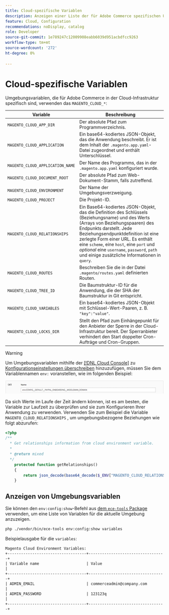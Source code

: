 ```yaml
---
title: Cloud-spezifische Variablen
description: Anzeigen einer Liste der für Adobe Commerce spezifischen Umgebungsvariablen in der Cloud-Infrastruktur.
feature: Cloud, Configuration
recommendations: noDisplay, catalog
role: Developer
source-git-commit: 1e789247c12009908eabb6039d951acbdfcc9263
workflow-type: tm+mt
source-wordcount: '272'
ht-degree: 0%

---
```


# Cloud-spezifische Variablen

Umgebungsvariablen, die für Adobe Commerce in der Cloud-Infrastruktur spezifisch sind, verwenden das `MAGENTO_CLOUD_*`:

| Variable | Beschreibung |
| -------- | --------------- |
| `MAGENTO_CLOUD_APP_DIR` | Der absolute Pfad zum Programmverzeichnis. |
| `MAGENTO_CLOUD_APPLICATION` | Ein base64-kodiertes JSON-Objekt, das die Anwendung beschreibt. Er ist dem Inhalt der `.magento.app.yaml`-Datei zugeordnet und enthält Unterschlüssel. |
| `MAGENTO_CLOUD_APPLICATION_NAME` | Der Name des Programms, das in der `.magento.app.yaml` konfiguriert wurde. |
| `MAGENTO_CLOUD_DOCUMENT_ROOT` | Der absolute Pfad zum Web-Dokument-Stamm, falls zutreffend. |
| `MAGENTO_CLOUD_ENVIRONMENT` | Der Name der Umgebungsverzweigung. |
| `MAGENTO_CLOUD_PROJECT` | Die Projekt-ID. |
| `MAGENTO_CLOUD_RELATIONSHIPS` | Ein Base64-kodiertes JSON-Objekt, das die Definition des Schlüssels (Beziehungsname) und des Werts (Arrays von Beziehungspaaren) des Endpunkts darstellt. Jede Beziehungsendpunktdefinition ist eine zerlegte Form einer URL. Es enthält eine `scheme`, eine `host`, eine `port` und _optional_ eine `username`, `password`, `path` und einige zusätzliche Informationen in `query`. |
| `MAGENTO_CLOUD_ROUTES` | Beschreiben Sie die in der Datei `.magento/routes.yaml` definierten Routen. |
| `MAGENTO_CLOUD_TREE_ID` | Die Baumstruktur-ID für die Anwendung, die der SHA der Baumstruktur in Git entspricht. |
| `MAGENTO_CLOUD_VARIABLES` | Ein base64-kodiertes JSON-Objekt mit Schlüssel-Wert-Paaren, z. B. `"key":"value"`. |
| `MAGENTO_CLOUD_LOCKS_DIR` | Stellt den Pfad zum Einhängepunkt für den Anbieter der Sperre in der Cloud-Infrastruktur bereit. Der Sperranbieter verhindert den Start doppelter Cron-Aufträge und Cron-Gruppen. |

>[!WARNING]
>
>Um Umgebungsvariablen mithilfe der [[!DNL Cloud Console]](../project/overview.md) zu [Konfigurationseinstellungen überschreiben](https://experienceleague.adobe.com/docs/commerce-operations/configuration-guide/paths/override-config-settings.html) hinzuzufügen, müssen Sie dem Variablennamen `env:` voranstellen, wie im folgenden Beispiel:
>
>![Beispiel für eine Umgebungsvariable](../../assets/set-env-variable-ui.png)

Da sich Werte im Laufe der Zeit ändern können, ist es am besten, die Variable zur Laufzeit zu überprüfen und sie zum Konfigurieren Ihrer Anwendung zu verwenden. Verwenden Sie zum Beispiel die Variable `MAGENTO_CLOUD_RELATIONSHIPS` , um umgebungsbezogene Beziehungen wie folgt abzurufen:

```php
<?php
/**
  * Get relationships information from cloud environment variable.
  *
  * @return mixed
  */
    protected function getRelationships()
    {
        return json_decode(base64_decode($_ENV["MAGENTO_CLOUD_RELATIONSHIPS"]), true);
    }
```

## Anzeigen von Umgebungsvariablen

Sie können den `env:config:show`-Befehl aus [dem `ece-tools` Package](../dev-tools/package-overview.md) verwenden, um eine Liste von Variablen für die aktuelle Umgebung anzuzeigen.

```bash
php ./vendor/bin/ece-tools env:config:show variables
```

Beispielausgabe für die `variables`:

```
Magento Cloud Environment Variables:
+-----------------------------------+----------------------------------+
| Variable name                     | Value                            |
+-----------------------------------+----------------------------------+
| ADMIN_EMAIL                       | commerceadmin@company.com        |
| ADMIN_PASSWORD                    | 123123q                          |
+-----------------------------------+----------------------------------+
```
